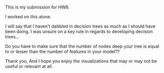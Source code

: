 This is my submission for HW6.

I worked on this alone.

I will say that I haven't dabbled in decision trees as much as I should have been doing. I was unsure on a key rule in regards to developing decision trees...

Do you have to make sure that the number of nodes deep your tree is equal to or lesser than the number of features in your model??

Thank you, And I hope you enjoy the visualizations that may or may not be useful or relevant at all.
